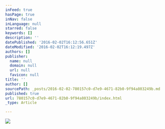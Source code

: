 ```yaml
---
inFeed: true
hasPage: true
inNav: false
inLanguage: null
starred: false
keywords: []
description: ''
datePublished: '2016-02-02T16:12:56.651Z'
dateModified: '2016-02-02T16:12:19.497Z'
authors: []
publisher:
  name: null
  domain: null
  url: null
  favicon: null
title: ''
author: []
sourcePath: _posts/2016-02-02-780157c0-d7e9-4671-82b0-9f94a803249b.md
published: true
url: 780157c0-d7e9-4671-82b0-9f94a803249b/index.html
_type: Article

---
```

![](https://the-grid-user-content.s3-us-west-2.amazonaws.com/8ffe0e64-3dc7-41e8-abd7-56c75fb9499b.png)
